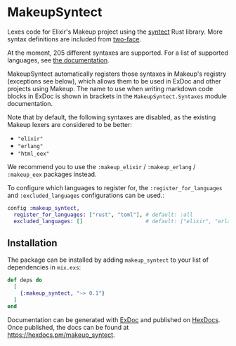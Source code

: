 # MakeupSyntect

Lexes code for Elixir's Makeup project using the [syntect](https://docs.rs/syntect/latest/syntect/) Rust library.
More syntax definitions are included from [two-face](https://docs.rs/two-face/latest/two_face/).

At the moment, 205 different syntaxes are supported. For a list of supported languages, see [the documentation](https://hexdocs.pm/makeup_syntect/MakeupSyntect.Syntaxes.html).

MakeupSyntect automatically registers those syntaxes in Makeup's registry (exceptions see below),
which allows them to be used in ExDoc and other projects using Makeup. The name to use when writing
markdown code blocks in ExDoc is shown in brackets in the `MakeupSyntect.Syntaxes` module documentation.

Note that by default, the following syntaxes are disabled, as the existing Makeup lexers are considered to be better:

* `"elixir"`
* `"erlang"`
* `"html_eex"`

We recommend you to use the `:makeup_elixir` / `:makeup_erlang` / `:makeup_eex` packages instead.

To configure which languages to register for, the `:register_for_languages` and `:excluded_languages` configurations can be used.:

```elixir
config :makeup_syntect,
  register_for_languages: ["rust", "toml"], # default: :all
  excluded_languages: []                    # default: ["elixir", "erlang", "html_eex"]
```

## Installation

The package can be installed by adding `makeup_syntect` to your list of dependencies in `mix.exs`:

```elixir
def deps do
  [
    {:makeup_syntect, "~> 0.1"}
  ]
end
```

Documentation can be generated with [ExDoc](https://github.com/elixir-lang/ex_doc)
and published on [HexDocs](https://hexdocs.pm). Once published, the docs can
be found at <https://hexdocs.pm/makeup_syntect>.
